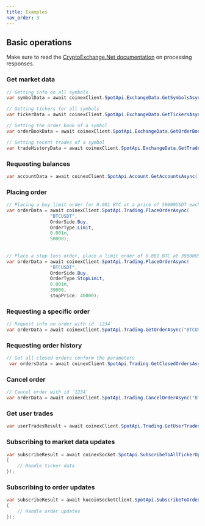 ```yaml
---
title: Examples
nav_order: 3
---
```


## Basic operations
Make sure to read the [CryptoExchange.Net documentation](https://jkorf.github.io/CryptoExchange.Net/Clients.html#processing-request-responses) on processing responses.

### Get market data
```csharp
// Getting info on all symbols
var symbolData = await coinexClient.SpotApi.ExchangeData.GetSymbolsAsync();

// Getting tickers for all symbols
var tickerData = await coinexClient.SpotApi.ExchangeData.GetTickersAsync();

// Getting the order book of a symbol
var orderBookData = await coinexClient.SpotApi.ExchangeData.GetOrderBookAsync("BTC-USDT", 0);

// Getting recent trades of a symbol
var tradeHistoryData = await coinexClient.SpotApi.ExchangeData.GetTradeHistoryAsync("BTC-USDT");
```

### Requesting balances
```csharp
var accountData = await coinexClient.SpotApi.Account.GetAccountsAsync();
```
### Placing order
```csharp
// Placing a buy limit order for 0.001 BTC at a price of 50000USDT each
var orderData = await coinexClient.SpotApi.Trading.PlaceOrderAsync(
                "BTCUSDT",
                OrderSide.Buy,
                OrderType.Limit,
                0.001m,
                50000);
									
													
// Place a stop loss order, place a limit order of 0.001 BTC at 39000USDT each when the last trade price drops below 40000USDT
var orderData = await coinexClient.SpotApi.Trading.PlaceOrderAsync(
                "BTCUSDT",
                OrderSide.Buy,
                OrderType.StopLimit,
                0.001m,
                39000,
                stopPrice: 40000);
```

### Requesting a specific order
```csharp
// Request info on order with id `1234`
var orderData = await coinexClient.SpotApi.Trading.GetOrderAsync("BTCUSDT", 1234);
```

### Requesting order history
```csharp
// Get all closed orders conform the parameters
 var ordersData = await coinexClient.SpotApi.Trading.GetClosedOrdersAsync("BTCUSDT");
```

### Cancel order
```csharp
// Cancel order with id `1234`
var orderData = await coinexClient.SpotApi.Trading.CancelOrderAsync("BTCUSDT", 1234);
```

### Get user trades
```csharp
var userTradesResult = await coinexClient.SpotApi.Trading.GetUserTradesAsync("BTCUSDT");
```

### Subscribing to market data updates
```csharp
var subscribeResult = await coinexSocket.SpotApi.SubscribeToAllTickerUpdatesAsync(data =>
{
	// Handle ticker data
});
```

### Subscribing to order updates
```csharp
var subscribeResult = await kucoinSocketClient.SpotApi.SubscribeToOrderUpdatesAsync(data =>
{
	// Handle order updates
});
```
